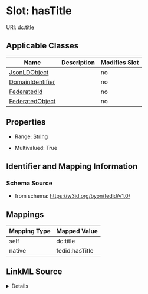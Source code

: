 

# Slot: hasTitle

URI: [dc:title](http://purl.org/dc/elements/1.1/title)



<!-- no inheritance hierarchy -->





## Applicable Classes

| Name | Description | Modifies Slot |
| --- | --- | --- |
| [JsonLDObject](JsonLDObject.md) |  |  no  |
| [DomainIdentifier](DomainIdentifier.md) |  |  no  |
| [FederatedId](FederatedId.md) |  |  no  |
| [FederatedObject](FederatedObject.md) |  |  no  |







## Properties

* Range: [String](String.md)

* Multivalued: True





## Identifier and Mapping Information







### Schema Source


* from schema: https://w3id.org/byon/fedid/v1.0/




## Mappings

| Mapping Type | Mapped Value |
| ---  | ---  |
| self | dc:title |
| native | fedid:hasTitle |




## LinkML Source

<details>
```yaml
name: hasTitle
from_schema: https://w3id.org/byon/fedid/v1.0/
rank: 1000
slot_uri: dc:title
alias: hasTitle
domain_of:
- JsonLDObject
range: string
multivalued: true

```
</details>